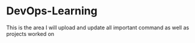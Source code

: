 # DevOps-Learning
This is the area I will upload and update all important command as well as projects worked on
